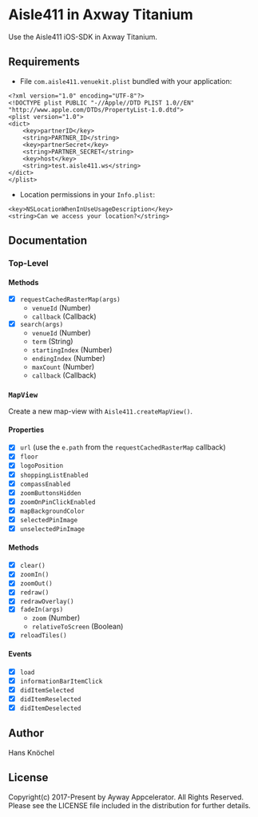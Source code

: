 # Aisle411 in Axway Titanium

Use the Aisle411 iOS-SDK in Axway Titanium.

## Requirements
- File `com.aisle411.venuekit.plist` bundled with your application:
```plist
<?xml version="1.0" encoding="UTF-8"?>
<!DOCTYPE plist PUBLIC "-//Apple//DTD PLIST 1.0//EN" "http://www.apple.com/DTDs/PropertyList-1.0.dtd">
<plist version="1.0">
<dict>
	<key>partnerID</key>
	<string>PARTNER_ID</string>
	<key>partnerSecret</key>
	<string>PARTNER_SECRET</string>
	<key>host</key>
	<string>test.aisle411.ws</string>
</dict>
</plist>
```
- Location permissions in your `Info.plist`:
```plist
<key>NSLocationWhenInUseUsageDescription</key>
<string>Can we access your location?</string>
```

## Documentation

### Top-Level

#### Methods

- [x] `requestCachedRasterMap(args)`
  - `venueId` (Number)
  - `callback` (Callback)
- [x] `search(args)`
  - `venueId` (Number)
  - `term` (String)
  - `startingIndex` (Number)
  - `endingIndex` (Number)
  - `maxCount` (Number)
  - `callback` (Callback)

### `MapView`
Create a new map-view with `Aisle411.createMapView()`.

#### Properties

- [x] `url` (use the `e.path` from the `requestCachedRasterMap` callback)
- [x] `floor`
- [x] `logoPosition`
- [x] `shoppingListEnabled`
- [x] `compassEnabled`
- [x] `zoomButtonsHidden`
- [x] `zoomOnPinClickEnabled`
- [x] `mapBackgroundColor`
- [x] `selectedPinImage`
- [x] `unselectedPinImage`

#### Methods

- [x] `clear()`
- [x] `zoomIn()`
- [x] `zoomOut()`
- [x] `redraw()`
- [x] `redrawOverlay()`
- [x] `fadeIn(args)`
  - `zoom` (Number)
  - `relativeToScreen` (Boolean)
- [x] `reloadTiles()`

#### Events
- [x] `load`
- [x] `informationBarItemClick`
- [x] `didItemSelected`
- [x] `didItemReselected`
- [x] `didItemDeselected`

## Author
Hans Knöchel

## License
Copyright(c) 2017-Present by Ayway Appcelerator. All Rights Reserved. 
Please see the LICENSE file included in the distribution for further details.
